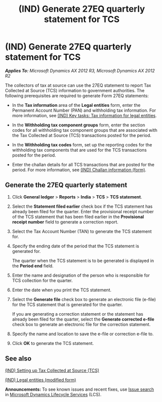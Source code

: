 ﻿---
title: (IND) Generate 27EQ quarterly statement for TCS
TOCTitle: (IND) Generate 27EQ quarterly statement for TCS
ms:assetid: 0504f685-72ef-442f-aa34-8a7a0acec57e
ms:mtpsurl: https://technet.microsoft.com/en-us/library/JJ664439(v=AX.60)
ms:contentKeyID: 49385529
ms.date: 04/18/2014
mtps_version: v=AX.60
f1_keywords:
- (IND)
- 27EQ
- Generate 27EQ
- Generate quarterly statement
- india
- quarterly statement
- TCS
---

# (IND) Generate 27EQ quarterly statement for TCS 


_**Applies To:** Microsoft Dynamics AX 2012 R3, Microsoft Dynamics AX 2012 R2_

The collectors of tax at source can use the 27EQ statement to report Tax Collected at Source (TCS) information to government authorities. The following prerequisites are required to generate Form 27EQ statements:

  - In the **Tax information** area of the **Legal entities** form, enter the Permanent Account Number (PAN) and withholding tax information. For more information, see [(IND) Key tasks: Tax information for legal entities](ind-key-tasks-tax-information-for-legal-entities.md).

  - In the **Withholding tax component groups** form, enter the section codes for all withholding tax component groups that are associated with the Tax Collected at Source (TCS) transactions posted for the period.

  - In the **Withholding tax codes** form, set up the reporting codes for the withholding tax components that are used for the TCS transactions posted for the period.

  - Enter the challan details for all TCS transactions that are posted for the period. For more information, see [(IND) Challan information (form)](https://technet.microsoft.com/en-us/library/jj677847\(v=ax.60\)).

## Generate the 27EQ quarterly statement

1.  Click **General ledger** \> **Reports** \> **India** \> **TCS** \> **TCS statement**.

2.  Select the **Statement filed earlier** check box if the TCS statement has already been filed for the quarter. Enter the provisional receipt number of the TCS statement that has been filed earlier in the **Provisional receipt number** field to generate a correction report.

3.  Select the Tax Account Number (TAN) to generate the TCS statement for.

4.  Specify the ending date of the period that the TCS statement is generated for.
    
    The quarter when the TCS statement is to be generated is displayed in the **Period end** field.

5.  Enter the name and designation of the person who is responsible for TCS collection for the quarter.

6.  Enter the date when you print the TCS statement.

7.  Select the **Generate file** check box to generate an electronic file (e-file) for the TCS statement that is generated for the quarter.
    
    If you are generating a correction statement or the statement has already been filed for the quarter, select the **Generate corrected e-file** check box to generate an electronic file for the correction statement.

8.  Specify the name and location to save the e-file or correction e-file to.

9.  Click **OK** to generate the TCS statement.

## See also

[(IND) Setting up Tax Collected at Source (TCS)](ind-setting-up-tax-collected-at-source-tcs.md)

[(IND) Legal entities (modified form)](https://technet.microsoft.com/en-us/library/jj664569\(v=ax.60\))

  
**Announcements:** To see known issues and recent fixes, use [Issue search](http://go.microsoft.com/fwlink/?linkid=389258) in [Microsoft Dynamics Lifecycle Services](http://go.microsoft.com/fwlink/?linkid=306505) (LCS).

